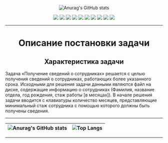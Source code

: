 
<div align="center">

![Anurag's GitHub stats](https://github-readme-stats.vercel.app/api/pin?username=mastergandar&repo=curse_git&theme=radical&show_owner=True)

</div>

<div align="center">

![](https://img.shields.io/github/languages/count/mastergandar/curse_git?style=for-the-badge)
![](https://img.shields.io/github/languages/code-size/mastergandar/curse_git?style=for-the-badge)
![](https://img.shields.io/github/downloads/mastergndar/curse_git/total?style=for-the-badge)
![](https://img.shields.io/github/issues/mastergandar/curse_git?style=for-the-badge)
![](https://img.shields.io/github/license/mastergandar/curse_git?style=for-the-badge)
![](https://img.shields.io/github/followers/mastergandar?style=for-the-badge)
![](https://img.shields.io/github/stars/mastergandar/curse_git?style=for-the-badge)
![](https://img.shields.io/github/commit-activity/m/mastergandar/curse_git?style=for-the-badge)
![](https://img.shields.io/github/last-commit/mastergandar/curse_git?style=for-the-badge)
![](https://img.shields.io/badge/platform-windows-lightgrey?style=for-the-badge)

</div>

____

<h1 align="center">Описание постановки задачи</h1>
<h2 align="center">Характеристика задачи</h2>
Задача «Получение сведений о сотрудниках» решается с целью получения сведений о сотрудниках, работающих более указанного срока.
Исходными для решения задачи данными являются файл на диске, содержащие информацию о сотрудниках (Фамилия, название отдела, год рождения, стаж работы [в месяцах]).
В начале решения задачи вводится с клавиатуры количество месяцев, представляющие минимальный стаж сотрудника с помощью которого должны быть получены сведения.

____
| ![Anurag's GitHub stats](https://github-readme-stats.vercel.app/api?username=mastergandar&show_icons=true&theme=radical) | ![Top Langs](https://github-readme-stats.vercel.app/api/top-langs/?username=mastergandar&layout=compact&exclude_repo=Diplom_Py) |
|:----:|:----:|
____

